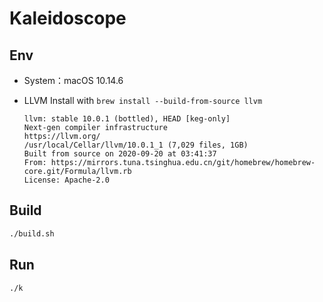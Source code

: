 # Kaleidoscope

## Env

- System：macOS 10.14.6

- LLVM
    Install with `brew install --build-from-source llvm`

    ```
    llvm: stable 10.0.1 (bottled), HEAD [keg-only]
    Next-gen compiler infrastructure
    https://llvm.org/
    /usr/local/Cellar/llvm/10.0.1_1 (7,029 files, 1GB)
    Built from source on 2020-09-20 at 03:41:37
    From: https://mirrors.tuna.tsinghua.edu.cn/git/homebrew/homebrew-core.git/Formula/llvm.rb
    License: Apache-2.0
    ```

## Build

```sh
./build.sh
```

## Run

```sh
./k
```
